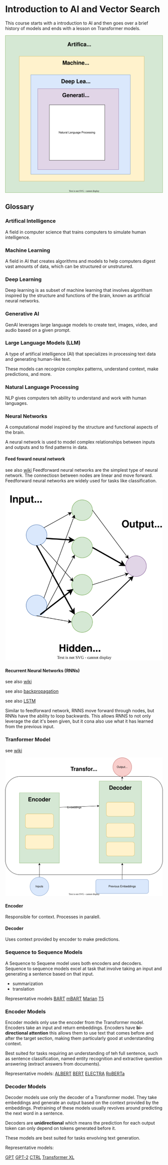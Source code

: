# Introduction to AI and Vector Search
This course starts with a introduction to AI and then goes over a brief history of models and ends with a lesson on Transformer models.

![ai.layered](../images/ai.drawio.svg)

## Glossary

### Artifical Intelligence
A field in computer science that trains computers to simulate human intelligence.

### Machine Learning
A field in AI that creates algorithms and models to help computers digest vast amounts of data, which can be structured or unstrutured.

### Deep Learning
Deep learning is as subset of machine learning that involves algorithsm inspired by the structure and functions of the brain, known as artificial neural networks.

### Generative AI
GenAI leverages large language models to create text, images, video, and audio based on a given prompt.

### Large Language Models (LLM)
A type of artifical intelligence (AI) that specializes in processing text data and generating human-like text.

These models can recognize complex patterns, understand context, make predictions, and more.

### Natural Language Processing
NLP gives computers teh ability to understand and work with human languages.

### Neural Networks
A computational model inspired  by the structure and functional aspects of the brain.

A neural network is used to model complex relationships between inputs and outputs and to find patterns in data.

#### Feed foward neural network
see also [wiki](https://en.wikipedia.org/wiki/Feedforward_neural_network)
Feedforward neural networks are the simplest type of neural network.  The connectiosn between nodes are linear and move forward.  Feedforward neural networks are widely used for tasks like classification.

![neural](../images/neural.drawio.svg)

#### Recurrent Neural Networks (RNNs)
see also [wiki](https://en.wikipedia.org/wiki/Recurrent_neural_network)

see also [backpropagation](https://en.wikipedia.org/wiki/Backpropagation)

see also [LSTM](https://en.wikipedia.org/wiki/Long_short-term_memory)

Similar to feedforward network, RNNS move forward through nodes, but RNNs have the ability to loop backwards.  This allows RNNS to not only leverage the dat it's been given, but it cona also use what it has learned from the previous input.

### Tranformer Model
see [wiki](https://en.wikipedia.org/wiki/Transformer_(deep_learning_architecture))

![transformer](../images/transformer.drawio.svg)

#### Encoder
Responsible for context.
Processes in paralell.
#### Decoder
Uses context provided by encoder to make predictions.

### Sequence to Sequence Models
A Sequence to Sequene model uses both encoders and decoders. Sequence to sequence models excel at task that involve taking an input and generating a sentence based on that input.
* summarization
* translation

Representative models
[BART](https://huggingface.co/transformers/model_doc/bart)
[mBART](https://huggingface.co/transformers/model_doc/mbart)
[Marian](https://huggingface.co/transformers/model_doc/marian)
[T5](https://huggingface.co/transformers/model_doc/t5)

### Encoder Models
Encoder models only use the encoder from the Transformer model.  Encoders take an input and return embeddings.
Encoders have **bi-directional attention** this allows them to use text that comes before and after the target section, making them particularly good at understanding context.

Best suited for tasks requiring an understanding of teh full sentence, such as sentence classification, named entity recognition and extractive question answering (extract answers from documents).

Representative models:
[ALBERT](https://huggingface.co/docs/transformers/model_doc/albert)
[BERT](https://huggingface.co/docs/transformers/model_doc/bert)
[ELECTRA](https://huggingface.co/docs/transformers/model_doc/electra)
[RoBERTa](https://huggingface.co/docs/transformers/model_doc/roberta)

### Decoder Models
Decoder models use only the decoder of a Transformer model.  They take embeddings and generate an output based on the context provided by the embeddings.  Pretraining of these models usually revolves around predicting the next word in a sentence.

Decoders are **unidirectional** which means the prediction for each output token can only depend on tokens generated before it.

These models are best suited for tasks envolving text generation.

Representative models:

[GPT](https://huggingface.co/docs/transformers/model_doc/openai-gpt)
[GPT-2](https://huggingface.co/transformers/model_doc/gpt2)
[CTRL](https://huggingface.co/transformers/model_doc/ctrl)
[Transformer XL](https://huggingface.co/transformers/model_doc/transfo-xl)
